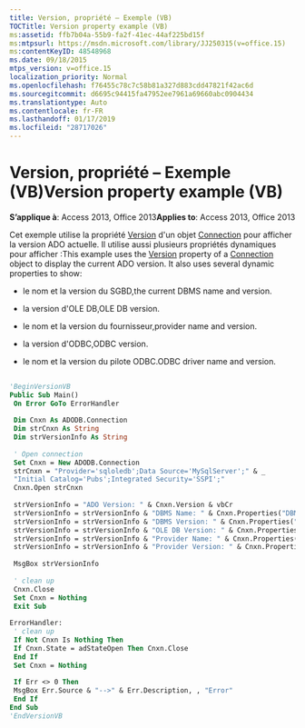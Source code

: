 ```yaml
---
title: Version, propriété – Exemple (VB)
TOCTitle: Version property example (VB)
ms:assetid: ffb7b04a-55b9-fa2f-41ec-44af225bd15f
ms:mtpsurl: https://msdn.microsoft.com/library/JJ250315(v=office.15)
ms:contentKeyID: 48548968
ms.date: 09/18/2015
mtps_version: v=office.15
localization_priority: Normal
ms.openlocfilehash: f76455c78c7c58b81a327d883cdd47821f42ac6d
ms.sourcegitcommit: d6695c94415fa47952ee7961a69660abc0904434
ms.translationtype: Auto
ms.contentlocale: fr-FR
ms.lasthandoff: 01/17/2019
ms.locfileid: "28717026"
---
```

# <a name="version-property-example-vb"></a><span data-ttu-id="3a8cf-102">Version, propriété – Exemple (VB)</span><span class="sxs-lookup"><span data-stu-id="3a8cf-102">Version property example (VB)</span></span>


<span data-ttu-id="3a8cf-103">**S’applique à**: Access 2013, Office 2013</span><span class="sxs-lookup"><span data-stu-id="3a8cf-103">**Applies to**: Access 2013, Office 2013</span></span>

<span data-ttu-id="3a8cf-p101">Cet exemple utilise la propriété [Version](version-property-ado.md) d'un objet [Connection](connection-object-ado.md) pour afficher la version ADO actuelle. Il utilise aussi plusieurs propriétés dynamiques pour afficher :</span><span class="sxs-lookup"><span data-stu-id="3a8cf-p101">This example uses the [Version](version-property-ado.md) property of a [Connection](connection-object-ado.md) object to display the current ADO version. It also uses several dynamic properties to show:</span></span>

  - <span data-ttu-id="3a8cf-106">le nom et la version du SGBD,</span><span class="sxs-lookup"><span data-stu-id="3a8cf-106">the current DBMS name and version.</span></span>

  - <span data-ttu-id="3a8cf-107">la version d'OLE DB,</span><span class="sxs-lookup"><span data-stu-id="3a8cf-107">OLE DB version.</span></span>

  - <span data-ttu-id="3a8cf-108">le nom et la version du fournisseur,</span><span class="sxs-lookup"><span data-stu-id="3a8cf-108">provider name and version.</span></span>

  - <span data-ttu-id="3a8cf-109">la version d'ODBC,</span><span class="sxs-lookup"><span data-stu-id="3a8cf-109">ODBC version.</span></span>

  - <span data-ttu-id="3a8cf-110">le nom et la version du pilote ODBC.</span><span class="sxs-lookup"><span data-stu-id="3a8cf-110">ODBC driver name and version.</span></span>

<!-- end list -->

```vb 
 
'BeginVersionVB 
Public Sub Main() 
 On Error GoTo ErrorHandler 
 
 Dim Cnxn As ADODB.Connection 
 Dim strCnxn As String 
 Dim strVersionInfo As String 
 
 ' Open connection 
 Set Cnxn = New ADODB.Connection 
 strCnxn = "Provider='sqloledb';Data Source='MySqlServer';" & _ 
 "Initial Catalog='Pubs';Integrated Security='SSPI';" 
 Cnxn.Open strCnxn 
 
 strVersionInfo = "ADO Version: " & Cnxn.Version & vbCr 
 strVersionInfo = strVersionInfo & "DBMS Name: " & Cnxn.Properties("DBMS Name") & vbCr 
 strVersionInfo = strVersionInfo & "DBMS Version: " & Cnxn.Properties("DBMS Version") & vbCr 
 strVersionInfo = strVersionInfo & "OLE DB Version: " & Cnxn.Properties("OLE DB Version") & vbCr 
 strVersionInfo = strVersionInfo & "Provider Name: " & Cnxn.Properties("Provider Name") & vbCr 
 strVersionInfo = strVersionInfo & "Provider Version: " & Cnxn.Properties("Provider Version") & vbCr 
 
 MsgBox strVersionInfo 
 
 ' clean up 
 Cnxn.Close 
 Set Cnxn = Nothing 
 Exit Sub 
 
ErrorHandler: 
 ' clean up 
 If Not Cnxn Is Nothing Then 
 If Cnxn.State = adStateOpen Then Cnxn.Close 
 End If 
 Set Cnxn = Nothing 
 
 If Err <> 0 Then 
 MsgBox Err.Source & "-->" & Err.Description, , "Error" 
 End If 
End Sub 
'EndVersionVB 
```

